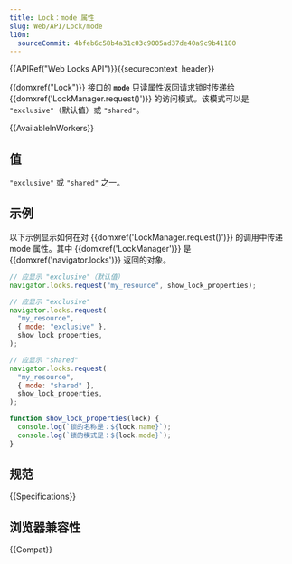 ```yaml
---
title: Lock：mode 属性
slug: Web/API/Lock/mode
l10n:
  sourceCommit: 4bfeb6c58b4a31c03c9005ad37de40a9c9b41180
---
```


{{APIRef("Web Locks API")}}{{securecontext_header}}

{{domxref("Lock")}} 接口的 **`mode`** 只读属性返回请求锁时传递给 {{domxref('LockManager.request()')}} 的访问模式。该模式可以是 `"exclusive"`（默认值）或 `"shared"`。

{{AvailableInWorkers}}

## 值

`"exclusive"` 或 `"shared"` 之一。

## 示例

以下示例显示如何在对 {{domxref('LockManager.request()')}} 的调用中传递 mode 属性。其中 {{domxref('LockManager')}} 是 {{domxref('navigator.locks')}} 返回的对象。

```js
// 应显示 "exclusive"（默认值）
navigator.locks.request("my_resource", show_lock_properties);

// 应显示 "exclusive"
navigator.locks.request(
  "my_resource",
  { mode: "exclusive" },
  show_lock_properties,
);

// 应显示 "shared"
navigator.locks.request(
  "my_resource",
  { mode: "shared" },
  show_lock_properties,
);

function show_lock_properties(lock) {
  console.log(`锁的名称是：${lock.name}`);
  console.log(`锁的模式是：${lock.mode}`);
}
```

## 规范

{{Specifications}}

## 浏览器兼容性

{{Compat}}
